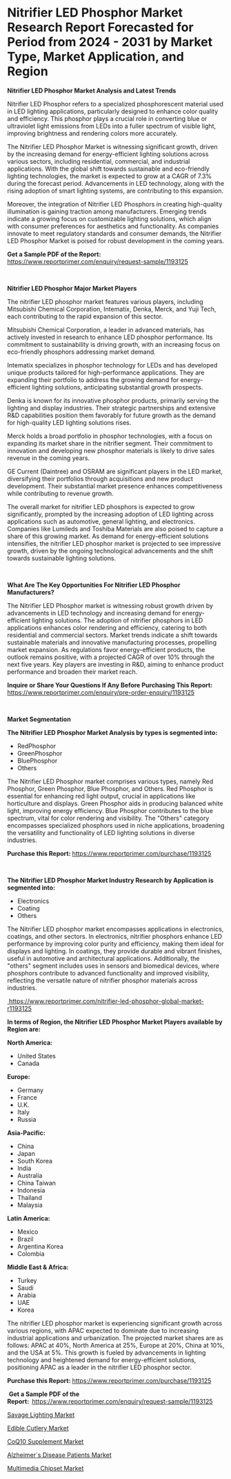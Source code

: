 <p><h1>Nitrifier LED Phosphor Market Research Report Forecasted for Period from 2024 -  2031 by Market Type, Market Application, and Region</h1></p><p><strong>Nitrifier LED Phosphor Market Analysis and Latest Trends</strong></p>
<p><p>Nitrifier LED Phosphor refers to a specialized phosphorescent material used in LED lighting applications, particularly designed to enhance color quality and efficiency. This phosphor plays a crucial role in converting blue or ultraviolet light emissions from LEDs into a fuller spectrum of visible light, improving brightness and rendering colors more accurately.</p><p>The Nitrifier LED Phosphor Market is witnessing significant growth, driven by the increasing demand for energy-efficient lighting solutions across various sectors, including residential, commercial, and industrial applications. With the global shift towards sustainable and eco-friendly lighting technologies, the market is expected to grow at a CAGR of 7.3% during the forecast period. Advancements in LED technology, along with the rising adoption of smart lighting systems, are contributing to this expansion.</p><p>Moreover, the integration of Nitrifier LED Phosphors in creating high-quality illumination is gaining traction among manufacturers. Emerging trends indicate a growing focus on customizable lighting solutions, which align with consumer preferences for aesthetics and functionality. As companies innovate to meet regulatory standards and consumer demands, the Nitrifier LED Phosphor Market is poised for robust development in the coming years.</p></p>
<p><strong>Get a Sample PDF of the Report:&nbsp;</strong> <a href="https://www.reportprimer.com/enquiry/request-sample/1193125">https://www.reportprimer.com/enquiry/request-sample/1193125</a></p>
<p>&nbsp;</p>
<p><strong>Nitrifier LED Phosphor Major Market Players</strong></p>
<p><p>The nitrifier LED phosphor market features various players, including Mitsubishi Chemical Corporation, Intematix, Denka, Merck, and Yuji Tech, each contributing to the rapid expansion of this sector. </p><p>Mitsubishi Chemical Corporation, a leader in advanced materials, has actively invested in research to enhance LED phosphor performance. Its commitment to sustainability is driving growth, with an increasing focus on eco-friendly phosphors addressing market demand.</p><p>Intematix specializes in phosphor technology for LEDs and has developed unique products tailored for high-performance applications. They are expanding their portfolio to address the growing demand for energy-efficient lighting solutions, anticipating substantial growth prospects.</p><p>Denka is known for its innovative phosphor products, primarily serving the lighting and display industries. Their strategic partnerships and extensive R&D capabilities position them favorably for future growth as the demand for high-quality LED lighting solutions rises.</p><p>Merck holds a broad portfolio in phosphor technologies, with a focus on expanding its market share in the nitrifier segment. Their commitment to innovation and developing new phosphor materials is likely to drive sales revenue in the coming years.</p><p>GE Current (Daintree) and OSRAM are significant players in the LED market, diversifying their portfolios through acquisitions and new product development. Their substantial market presence enhances competitiveness while contributing to revenue growth.</p><p>The overall market for nitrifier LED phosphors is expected to grow significantly, prompted by the increasing adoption of LED lighting across applications such as automotive, general lighting, and electronics. Companies like Lumileds and Toshiba Materials are also poised to capture a share of this growing market. As demand for energy-efficient solutions intensifies, the nitrifier LED phosphor market is projected to see impressive growth, driven by the ongoing technological advancements and the shift towards sustainable lighting solutions.</p></p>
<p>&nbsp;</p>
<p><strong>What Are The Key Opportunities For Nitrifier LED Phosphor Manufacturers?</strong></p>
<p><p>The Nitrifier LED Phosphor market is witnessing robust growth driven by advancements in LED technology and increasing demand for energy-efficient lighting solutions. The adoption of nitrifier phosphors in LED applications enhances color rendering and efficiency, catering to both residential and commercial sectors. Market trends indicate a shift towards sustainable materials and innovative manufacturing processes, propelling market expansion. As regulations favor energy-efficient products, the outlook remains positive, with a projected CAGR of over 10% through the next five years. Key players are investing in R&D, aiming to enhance product performance and broaden their market reach.</p></p>
<p><strong>Inquire or Share Your Questions If Any Before Purchasing This Report:</strong> <a href="https://www.reportprimer.com/enquiry/pre-order-enquiry/1193125">https://www.reportprimer.com/enquiry/pre-order-enquiry/1193125</a></p>
<p>&nbsp;</p>
<p><strong>Market Segmentation</strong></p>
<p><strong>The Nitrifier LED Phosphor Market Analysis by types is segmented into:</strong></p>
<p><ul><li>RedPhosphor</li><li>GreenPhosphor</li><li>BluePhosphor</li><li>Others</li></ul></p>
<p><p>The Nitrifier LED Phosphor market comprises various types, namely Red Phosphor, Green Phosphor, Blue Phosphor, and Others. Red Phosphor is essential for enhancing red light output, crucial in applications like horticulture and displays. Green Phosphor aids in producing balanced white light, improving energy efficiency. Blue Phosphor contributes to the blue spectrum, vital for color rendering and visibility. The "Others" category encompasses specialized phosphors used in niche applications, broadening the versatility and functionality of LED lighting solutions in diverse industries.</p></p>
<p><strong>Purchase this Report:&nbsp;</strong><a href="https://www.reportprimer.com/purchase/1193125">https://www.reportprimer.com/purchase/1193125</a></p>
<p>&nbsp;</p>
<p><strong>The Nitrifier LED Phosphor Market Industry Research by Application is segmented into:</strong></p>
<p><ul><li>Electronics</li><li>Coating</li><li>Others</li></ul></p>
<p><p>The Nitrifier LED phosphor market encompasses applications in electronics, coatings, and other sectors. In electronics, nitrifier phosphors enhance LED performance by improving color purity and efficiency, making them ideal for displays and lighting. In coatings, they provide durable and vibrant finishes, useful in automotive and architectural applications. Additionally, the "others" segment includes uses in sensors and biomedical devices, where phosphors contribute to advanced functionality and improved visibility, reflecting the versatile nature of nitrifier phosphor materials across industries.</p></p>
<p><a href="https://www.reportprimer.com/nitrifier-led-phosphor-global-market-r1193125">&nbsp;https://www.reportprimer.com/nitrifier-led-phosphor-global-market-r1193125</a></p>
<p><strong>In terms of Region, the Nitrifier LED Phosphor Market Players available by Region are:</strong></p>
<p>
    <p> <strong> North America: </strong>
        <ul>
            <li>United States</li>
            <li>Canada</li>
        </ul>
        </p> 
    <p> <strong> Europe: </strong>
        <ul>
            <li>Germany</li>
            <li>France</li>
            <li>U.K.</li>
            <li>Italy</li>
            <li>Russia</li>
        </ul>
        </p> 
    <p> <strong> Asia-Pacific: </strong>
        <ul>
            <li>China</li>
            <li>Japan</li>
            <li>South Korea</li>
            <li>India</li>
            <li>Australia</li>
            <li>China Taiwan</li>
            <li>Indonesia</li>
            <li>Thailand</li>
            <li>Malaysia</li>
        </ul>
        </p> 
    <p> <strong> Latin America: </strong>
        <ul>
            <li>Mexico</li>
            <li>Brazil</li>
            <li>Argentina Korea</li>
            <li>Colombia</li>
        </ul>
        </p> 
    <p> <strong> Middle East & Africa: </strong>
        <ul>
            <li>Turkey</li>
            <li>Saudi</li>
            <li>Arabia</li>
            <li>UAE</li>
            <li>Korea</li>
        </ul>
    </p>
    </p>
<p><p>The nitrifier LED phosphor market is experiencing significant growth across various regions, with APAC expected to dominate due to increasing industrial applications and urbanization. The projected market shares are as follows: APAC at 40%, North America at 25%, Europe at 20%, China at 10%, and the USA at 5%. This growth is fueled by advancements in lighting technology and heightened demand for energy-efficient solutions, positioning APAC as a leader in the nitrifier LED phosphor sector.</p></p>
<p><strong>Purchase this Report: </strong><a href="https://www.reportprimer.com/purchase/1193125">https://www.reportprimer.com/purchase/1193125</a></p>
<p>&nbsp;<strong>Get a Sample PDF of the Report:&nbsp;&nbsp;</strong><a href="https://www.reportprimer.com/enquiry/request-sample/1193125">https://www.reportprimer.com/enquiry/request-sample/1193125</a></p>
<p><strong></strong></p>
<p><p><a href="https://issuu.com/reportprime-2/docs/savage-lighting-market-size-2030.pp_62d69cabea5906">Savage Lighting Market</a></p><p><a href="https://www.linkedin.com/pulse/global-edible-cutlery-market-landscape-future-trends-strategic-oz6nf?trackingId=vXZUCybDTW6Xk%2BIEvue1Xg%3D%3D">Edible Cutlery Market</a></p><p><a href="https://www.linkedin.com/pulse/analyzing-key-drivers-coq10-supplement-market-trends-future-dlhnc">CoQ10 Supplement Market</a></p><p><a href="https://issuu.com/reportprime-2/docs/alzheimers-disease-patients-market-_c9a6164aea513d">Alzheimer`s Disease Patients Market</a></p><p><a href="https://medium.com/@isaurapx9xsianez/global-multimedia-chipset-market-opportunities-and-forecast-for-period-from-2024-to-2031-515daa05d992?postPublishedType=repub">Multimedia Chipset Market</a></p></p>